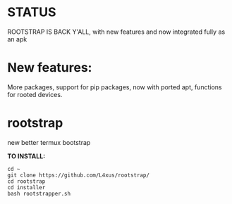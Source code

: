 # STATUS

ROOTSTRAP IS BACK Y'ALL, with new features and now integrated fully as an apk

# New features:

More packages, support for pip packages, now with ported apt, functions for rooted devices.

# rootstrap
new better termux bootstrap



**TO INSTALL:**

```
cd ~
git clone https://github.com/L4xus/rootstrap/
cd rootstrap
cd installer
bash rootstrapper.sh
```
